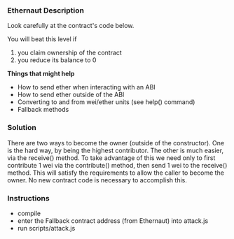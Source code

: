 ### Ethernaut Description
Look carefully at the contract's code below.

You will beat this level if

1. you claim ownership of the contract
2. you reduce its balance to 0
  
**Things that might help**

- How to send ether when interacting with an ABI
- How to send ether outside of the ABI
- Converting to and from wei/ether units (see help() command)
- Fallback methods

### Solution 
There are two ways to become the owner (outside of the constructor). One is the hard way, by being the highest contributor. The other is much easier, via the receive() method. To take advantage of this we need only to first contribute 1 wei via the contribute() method, then send 1 wei to the receive() method. This will satisfy the requirements to allow the caller to become the owner. No new contract code is necessary to accomplish this.  

### Instructions
- compile 
- enter the Fallback contract address (from Ethernaut) into attack.js
- run scripts/attack.js